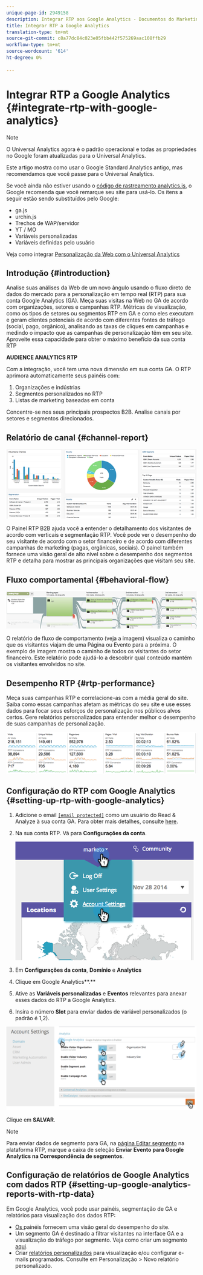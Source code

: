 ```yaml
---
unique-page-id: 2949158
description: Integrar RTP aos Google Analytics - Documentos do Marketing - Documentação do produto
title: Integrar RTP a Google Analytics
translation-type: tm+mt
source-git-commit: c8a77dc84c023e05fbb442f575269aac108ffb29
workflow-type: tm+mt
source-wordcount: '614'
ht-degree: 0%

---
```



# Integrar RTP a Google Analytics {#integrate-rtp-with-google-analytics}

>[!NOTE]
>
>O Universal Analytics agora é o padrão operacional e todas as propriedades no Google foram atualizadas para o Universal Analytics.
>
>Este artigo mostra como usar o Google Standard Analytics antigo, mas recomendamos que você passe para o Universal Analytics.
>
>Se você ainda não estiver usando o [código de rastreamento analytics.js](https://developers.google.com/analytics/devguides/collection/analyticsjs/), o Google recomenda que você remarque seu site para usá-lo. Os itens a seguir estão sendo substituídos pelo Google:
>
>* ga.js
>* urchin.js
>* Trechos de WAP/servidor
>* YT / MO
>* Variáveis personalizadas
>* Variáveis definidas pelo usuário

>
>
Veja como integrar [Personalização da Web com o Universal Analytics](integrate-rtp-with-google-universal-analytics.md)

## Introdução {#introduction}

Analise suas análises da Web de um novo ângulo usando o fluxo direto de dados do mercado para a personalização em tempo real (RTP) para sua conta Google Analytics (GA). Meça suas visitas na Web no GA de acordo com organizações, setores e campanhas RTP. Métricas de visualização, como os tipos de setores ou segmentos RTP em GA e como eles executam e geram clientes potenciais de acordo com diferentes fontes de tráfego (social, pago, orgânico), analisando as taxas de cliques em campanhas e medindo o impacto que as campanhas de personalização têm em seu site. Aproveite essa capacidade para obter o máximo benefício da sua conta RTP

**AUDIENCE ANALYTICS RTP**

Com a integração, você tem uma nova dimensão em sua conta GA. O RTP aprimora automaticamente seus painéis com:

1. Organizações e indústrias
1. Segmentos personalizados no RTP
1. Listas de marketing baseadas em conta

Concentre-se nos seus principais prospectos B2B. Analise canais por setores e segmentos direcionados.

## Relatório de canal {#channel-report}

![](assets/image2014-11-28-16-3a39-3a28.png)

O Painel RTP B2B ajuda você a entender o detalhamento dos visitantes de acordo com verticais e segmentação RTP. Você pode ver o desempenho do seu visitante de acordo com o setor financeiro e de acordo com diferentes campanhas de marketing (pagas, orgânicas, sociais). O painel também fornece uma visão geral de alto nível sobre o desempenho dos segmentos RTP e detalha para mostrar as principais organizações que visitam seu site.

## Fluxo comportamental {#behavioral-flow}

![](assets/image2014-11-28-16-3a40-3a43.png)

O relatório de fluxo de comportamento (veja a imagem) visualiza o caminho que os visitantes viajam de uma Página ou Evento para a próxima. O exemplo de imagem mostra o caminho de todos os visitantes do setor financeiro. Este relatório pode ajudá-lo a descobrir qual conteúdo mantém os visitantes envolvidos no site.

## Desempenho RTP {#rtp-performance}

Meça suas campanhas RTP e correlacione-as com a média geral do site. Saiba como essas campanhas afetam as métricas do seu site e use esses dados para focar seus esforços de personalização nos públicos alvos certos. Gere relatórios personalizados para entender melhor o desempenho de suas campanhas de personalização.

![](assets/image2014-11-28-16-3a47-3a0.png)

## Configuração do RTP com Google Analytics {#setting-up-rtp-with-google-analytics}

1. Adicione o email [`[email protected]`](http://docs.marketo.com/cdn-cgi/l/email-protection#0674727628616734466b67746d6372692865696b) como um usuário do Read &amp; Analyze à sua conta GA. Para obter mais detalhes, consulte [here](https://support.google.com/analytics/answer/2884495?hl=en).
1. Na sua conta RTP. Vá para **Configurações da conta**.

   ![](assets/image2014-11-28-16-3a54-3a40.png)

1. Em **Configurações da conta**, **Domínio** e **Analytics**
1. Clique em Google Analytics**.**
1. Ative as **Variáveis personalizadas** e **Eventos** relevantes para anexar esses dados do RTP a Google Analytics.
1. Insira o número **Slot** para enviar dados de variável personalizados (o padrão é 1,2).

![](assets/image2014-11-28-17-3a0-3a17.png)

Clique em **SALVAR**.

>[!NOTE]
>
>Para enviar dados de segmento para GA, na [página Editar segmento](/help/marketo/product-docs/web-personalization/using-web-segments/create-a-basic-web-segment.md) na plataforma RTP, marque a caixa de seleção **Enviar Evento para Google Analytics na Correspondência de segmentos**.

## Configuração de relatórios de Google Analytics com dados RTP {#setting-up-google-analytics-reports-with-rtp-data}

Em Google Analytics, você pode usar painéis, segmentação de GA e relatórios para visualização dos dados RTP:

* [Os ](https://support.google.com/analytics/answer/1068216?hl=en) painéis fornecem uma visão geral do desempenho do site.
* Um segmento GA é destinado a filtrar visitantes na interface GA e a visualização do tráfego por segmento. Veja como criar um segmento [aqui](https://support.google.com/analytics/answer/3124493?hl=en).
* Criar [relatórios personalizados](https://support.google.com/analytics/answer/1033013?hl=en) para visualização e/ou configurar e-mails programados. Consulte em Personalização > Novo relatório personalizado.

